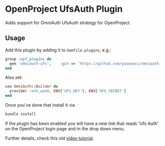 # OpenProject UfsAuth Plugin

Adds support for OmniAuth UfsAuth strategy for OpenProject.

## Usage

Add this plugin by adding it to `Gemfile.plugins`, e.g.:

```ruby
group :opf_plugins do
  gem 'omniauth-ufs',    :git => 'https://github.com/yasmimcc/omniauth-ufs.git'
end
```

Also set:
```ruby
use OmniAuth::Builder do
  provider :ufs_auth, ENV['UFS_KEY'], ENV['UFS_SECRET']
end
```


Once you've done that install it via

```ruby
bundle install
```

If the plugin has been enabled you will have a new link that reads 'Ufs Auth' on the OpenProject login page and in the drop down menu.

Further details, check this old [video tutorial](https://www.youtube.com/watch?v=esCN9razZiE).
